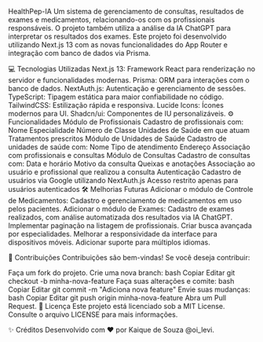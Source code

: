 HealthPep-IA
Um sistema de gerenciamento de consultas, resultados de exames e medicamentos, relacionando-os com os profissionais responsáveis. O projeto também utiliza a análise da IA ChatGPT para interpretar os resultados dos exames. Este projeto foi desenvolvido utilizando Next.js 13 com as novas funcionalidades do App Router e integração com banco de dados via Prisma.

💻 Tecnologias Utilizadas
Next.js 13: Framework React para renderização no servidor e funcionalidades modernas.
Prisma: ORM para interações com o banco de dados.
NextAuth.js: Autenticação e gerenciamento de sessões.
TypeScript: Tipagem estática para maior confiabilidade no código.
TailwindCSS: Estilização rápida e responsiva.
Lucide Icons: Ícones modernos para UI.
Shadcn/ui: Componentes de IU personalizáveis.
⚙️ Funcionalidades
Módulo de Profissionais
Cadastro de profissionais com:
Nome
Especialidade
Número de Classe
Unidades de Saúde em que atuam
Tratamentos prescritos
Módulo de Unidades de Saúde
Cadastro de unidades de saúde com:
Nome
Tipo de atendimento
Endereço
Associação com profissionais e consultas
Módulo de Consultas
Cadastro de consultas com:
Data e horário
Motivo da consulta
Queixas e anotações
Associação ao usuário e profissional que realizou a consulta
Autenticação
Cadastro de usuários via Google utilizando NextAuth.js
Acesso restrito apenas para usuários autenticados
🛠️ Melhorias Futuras
Adicionar o módulo de Controle de Medicamentos:
Cadastro e gerenciamento de medicamentos em uso pelos pacientes.
Adicionar o módulo de Exames:
Cadastro de exames realizados, com análise automatizada dos resultados via IA ChatGPT.
Implementar paginação na listagem de profissionais.
Criar busca avançada por especialidades.
Melhorar a responsividade da interface para dispositivos móveis.
Adicionar suporte para múltiplos idiomas.


🤝 Contribuições
Contribuições são bem-vindas! Se você deseja contribuir:

Faça um fork do projeto.
Crie uma nova branch:
bash
Copiar
Editar
git checkout -b minha-nova-feature
Faça suas alterações e comite:
bash
Copiar
Editar
git commit -m "Adiciona nova feature"
Envie suas mudanças:
bash
Copiar
Editar
git push origin minha-nova-feature
Abra um Pull Request.
📜 Licença
Este projeto está licenciado sob a MIT License. Consulte o arquivo LICENSE para mais informações.

✨ Créditos
Desenvolvido com ❤️ por Kaique de Souza @oi_levi.
